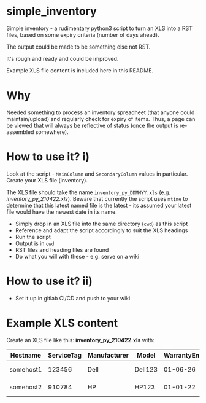 # simple_inventory

Simple inventory - a rudimentary python3 script to turn an XLS into a RST files, based on some expiry criteria (number of days ahead).

The output could be made to be something else not RST.

It's rough and ready and could be improved.

Example XLS file content is included here in this README.

# Why

Needed something to process an inventory spreadheet (that anyone could maintain/upload) and regularly check for expiry of items. Thus, a page can be viewed that will always be reflective of status (once the output is re-assembled somewhere).

# How to use it? i)

Look at the script - ```MainColumn``` and ```SecondaryColumn``` values in particular. Create your XLS file (inventory).

The XLS file should take the name ```inventory_py_DDMMYY.xls``` (e.g. <i>inventory_py_210422.xls</i>). Beware that currently the script uses ```mtime``` to determine that this latest named file is the latest - its assumed your latest file would have the newest date in its name.

- Simply drop in an XLS file into the same directory (```cwd```) as this script
- Reference and adapt the script accordingly to suit the XLS headings
- Run the script
- Output is in ```cwd```
- RST files and heading files are found
- Do what you will with these - e.g. serve on a wiki

# How to use it? ii)

- Set it up in gitlab CI/CD and push to your wiki


# Example XLS content

Create an XLS file like this: **inventory_py_210422.xls** with:

| Hostname |	ServiceTag	| Manufacturer| Model | WarrantyEnd | SupportEntity | Type | Subtype | User |	Management | Status | Comment |
| --- | --- | --- | --- | --- | --- | --- | --- | --- | --- | --- | --- |
| somehost1	| 123456 | Dell | Dell123	| 01-06-26 | Dell |	Storage	Server | Lab1 |	ENG1 | Active | Production |
| somehost2 | 910784 | HP | HP123	| 01-01-22 | HP	| Storage	Server | Lab2 | ENG2 | InActive |Retiring |


